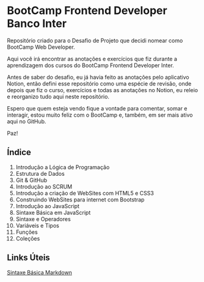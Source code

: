 # BootCamp Frontend Developer Banco Inter
Repositório criado para o Desafio de Projeto que decidi nomear como BootCamp Web Developer.

Aqui você irá encontrar as anotações e exercícios que fiz durante a aprendizagem dos cursos do BootCamp Frontend Developer Inter.

Antes de saber do desafio, eu já havia feito as anotações pelo aplicativo Notion, então defini esse repositório como uma espécie de revisão, onde depois que fiz o curso, exercícios e todas as anotações no Notion, eu releio e reorganizo tudo aqui neste repositório.

Espero que quem esteja vendo fique a vontade para comentar, somar e interagir, estou muito feliz com o BootCamp e, também, em ser mais ativo aqui no GitHub.

Paz!

## Índice

1. Introdução a Lógica de Programação
2. Estrutura de Dados
3. Git & GitHub
4. Introdução ao SCRUM
5. Introdução a criação de WebSites com HTML5 e CSS3
6. Construindo WebSites para internet com Bootstrap
7. Introdução ao JavaScript
8. Sintaxe Básica em JavaScript
9. Sintaxe e Operadores
10. Variáveis e Tipos
11. Funções
12. Coleções

## Links Úteis
[Sintaxe Básica Markdown](https://www.markdownguide.org/basic-syntax/)
